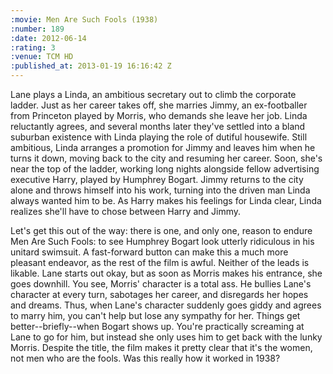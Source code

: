 ```yaml
--- 
:movie: Men Are Such Fools (1938)
:number: 189
:date: 2012-06-14
:rating: 3
:venue: TCM HD
:published_at: 2013-01-19 16:16:42 Z
---
```

Lane plays a Linda, an ambitious secretary out to climb the corporate ladder. Just as her career takes off, she marries Jimmy, an ex-footballer from Princeton played by Morris, who demands she leave her job. Linda reluctantly agrees, and several months later they've settled into a bland suburban existence with Linda playing the role of dutiful housewife. Still ambitious, Linda arranges a promotion for Jimmy and leaves him when he turns it down, moving back to the city and resuming her career. Soon, she's near the top of the ladder, working long nights alongside fellow advertising executive Harry, played by Humphrey Bogart. Jimmy returns to the city alone and throws himself into his work, turning into the driven man Linda always wanted him to be. As Harry makes his feelings for Linda clear, Linda realizes she'll have to chose between Harry and Jimmy.

Let's get this out of the way: there is one, and only one, reason to endure Men Are Such Fools: to see Humphrey Bogart look utterly ridiculous in his unitard swimsuit. A fast-forward button can make this a much more pleasant endeavor, as the rest of the film is awful. Neither of the leads is likable. Lane starts out okay, but as soon as Morris makes his entrance, she goes downhill. You see, Morris' character is a total ass. He bullies Lane's character at every turn, sabotages her career, and disregards her hopes and dreams. Thus, when Lane's character suddenly goes giddy and agrees to marry him, you can't help but lose any sympathy for her. Things get better--briefly--when Bogart shows up. You're practically screaming at Lane to go for him, but instead she only uses him to get back with the lunky Morris. Despite the title, the film makes it pretty clear that it's the women, not men who are the fools. Was this really how it worked in 1938?